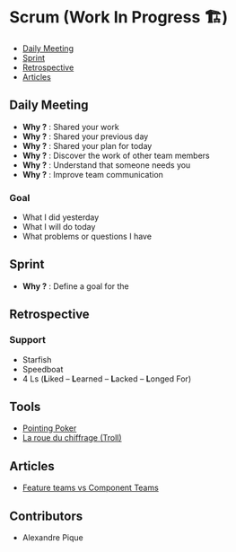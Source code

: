# Scrum (Work In Progress 🏗)

- [Daily Meeting](#daily-meeting)
- [Sprint](#sprint)
- [Retrospective](#retrospective)
- [Articles](#articles)

<a name="daily-meeting"/>

## Daily Meeting

- **Why ?** : Shared your work
- **Why ?** : Shared your previous day
- **Why ?** : Shared your plan for today
- **Why ?** : Discover the work of other team members
- **Why ?** : Understand that someone needs you
- **Why ?** : Improve team communication

### Goal

- What I did yesterday
- What I will do today
- What problems or questions I have

<a name="sprint"/>

## Sprint

- **Why ?** : Define a goal for the

<a name="retrospective"/>

## Retrospective

### Support

- Starfish
- Speedboat
- 4 Ls (**L**iked – **L**earned – **L**acked – **L**onged For)

<a name="articles"/>

## Tools

- [Pointing Poker](https://www.pointingpoker.com)
- [La roue du chiffrage (Troll)](http://laroueduchiffrage.remilemonnier.fr/)

## Articles

- [Feature teams vs Component Teams](https://medium.com/serious-scrum/feature-teams-vs-component-teams-in-product-development-b0490843bafe)

## Contributors

- Alexandre Pique

